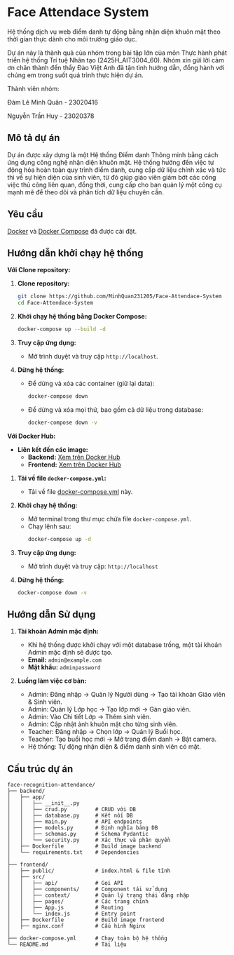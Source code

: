 # Face Attendace System

Hệ thống dịch vụ web điểm danh tự động bằng nhận diện khuôn mặt theo thời gian thực dành cho môi trường giáo dục.

Dự án này là thành quả của nhóm trong bài tập lớn của môn Thực hành phát triển hệ thống Trí tuệ Nhân tạo (2425H_AIT3004_60). Nhóm xin gửi lời cảm ơn chân thành đến thầy Đào Việt Anh đã tận tình hướng dẫn, đồng hành với chúng em trong suốt quá trình thực hiện dự án.

Thành viên nhóm:

Đàm Lê Minh Quân - 23020416

Nguyễn Trần Huy - 23020378

## Mô tả dự án

Dự án được xây dựng là một Hệ thống Điểm danh Thông minh bằng cách ứng dụng công nghệ nhận diện khuôn mặt. Hệ thống hướng đến việc tự động hóa hoàn toàn quy trình điểm danh, cung cấp dữ liệu chính xác và tức thì về sự hiện diện của sinh viên, từ đó giúp giáo viên giảm bớt các công việc thủ công liên quan, đồng thời, cung cấp cho ban quản lý một công cụ mạnh mẽ để theo dõi và phân tích dữ liệu chuyên cần.

## Yêu cầu
[Docker](https://www.docker.com/get-started) và [Docker Compose](https://docs.docker.com/compose/install/) đã được cài đặt.

## Hướng dẫn khởi chạy hệ thống 

**Với Clone repository:**

1.  **Clone repository:**
    ```bash
    git clone https://github.com/MinhQuan231205/Face-Attendace-System
    cd Face-Attendace-System
    ```

2.  **Khởi chạy hệ thống bằng Docker Compose:**
    ```bash
    docker-compose up --build -d
    ```

3.  **Truy cập ứng dụng:**
    - Mở trình duyệt và truy cập `http://localhost`.

4.  **Dừng hệ thống:**
    - Để dừng và xóa các container (giữ lại data):
      ```bash
      docker-compose down
      ```
    - Để dừng và xóa mọi thứ, bao gồm cả dữ liệu trong database:
      ```bash
      docker-compose down -v
      ```

**Với Docker Hub:**

- **Liên kết đến các image:** 
    - **Backend:** [Xem trên Docker Hub](https://hub.docker.com/r/minhquan2312/face-attendance-system-backend)
    - **Frontend:** [Xem trên Docker Hub](https://hub.docker.com/r/minhquan2312/face-attendance-system-frontend)

1.  **Tải về file `docker-compose.yml`:**
    - Tải về file [docker-compose.yml](./dockerhub/docker-compose.yml) này.

3.  **Khởi chạy hệ thống:**
    - Mở terminal trong thư mục chứa file `docker-compose.yml`.
    - Chạy lệnh sau:
      ```bash
      docker-compose up -d
      ```

4.  **Truy cập ứng dụng:**
    - Mở trình duyệt và truy cập: `http://localhost`

5.  **Dừng hệ thống:**
    ```bash
    docker-compose down -v
    ```

## Hướng dẫn Sử dụng

1.  **Tài khoản Admin mặc định:**
    - Khi hệ thống được khởi chạy với một database trống, một tài khoản Admin mặc định sẽ được tạo.
    - **Email:** `admin@example.com`
    - **Mật khẩu:** `adminpassword`

2.  **Luồng làm việc cơ bản:**
    - Admin: Đăng nhập → Quản lý Người dùng → Tạo tài khoản Giáo viên & Sinh viên.
    - Admin: Quản lý Lớp học → Tạo lớp mới → Gán giáo viên.
    - Admin: Vào Chi tiết Lớp → Thêm sinh viên.
    - Admin: Cập nhật ảnh khuôn mặt cho từng sinh viên.
    - Teacher: Đăng nhập → Chọn lớp → Quản lý Buổi học.
    - Teacher: Tạo buổi học mới → Mở trang điểm danh → Bật camera.
    - Hệ thống: Tự động nhận diện & điểm danh sinh viên có mặt.

## Cấu trúc dự án

```
face-recognition-attendance/
├── backend/
│   ├── app/               
│   │   ├── __init__.py
│   │   ├── crud.py         # CRUD với DB
│   │   ├── database.py     # Kết nối DB
│   │   ├── main.py         # API endpoints
│   │   ├── models.py       # Định nghĩa bảng DB
│   │   ├── schemas.py      # Schema Pydantic
│   │   └── security.py     # Xác thực và phân quyền
│   ├── Dockerfile          # Build image backend
│   └── requirements.txt    # Dependencies
│
├── frontend/
│   ├── public/             # index.html & file tĩnh
│   ├── src/                
│   │   ├── api/            # Gọi API 
│   │   ├── components/     # Component tái sử dụng
│   │   ├── context/        # Quản lý trạng thái đăng nhập
│   │   ├── pages/          # Các trang chính
│   │   ├── App.js          # Routing
│   │   └── index.js        # Entry point
│   ├── Dockerfile          # Build image frontend
│   ├── nginx.conf          # Cấu hình Nginx
│
├── docker-compose.yml      # Chạy toàn bộ hệ thống
└── README.md               # Tài liệu
```
